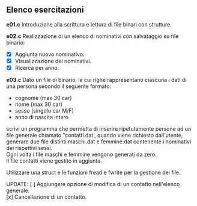 ## Elenco esercitazioni

**e01.c**
Introduzione alla scrittura e lettura di file binari con strutture.

**e02.c**
Realizzazione di un elenco di nominativi con salvataggio su file binario:  
- [x] Aggiunta nuovo nominativo.
- [x] Visualizzazione dei nominativi.
- [x] Ricerca per anno.

**e03.c**
Dato un file di binario, le cui righe rappresentano ciascuna i dati di una persona secondo il seguente formato:  
- cognome (max 30 car)  
- nome (max 30 car)  
- sesso (singolo car M/F)  
- anno di nascita intero  

scrivi un programma che permetta di inserire ripetutamente persone ad un file generale chiamato "contatti.dat', quando viene richiesto dall'utente, generare due file distinti maschi.dat e femmine.dat contenente i nominativi dei rispettivi sessi.  
Ogni volta i file maschi e femmine vengono generati da zero.  
Il file contatti viene gestito in aggiunta.

Utilizzare una struct e le funzioni fread e fwrite per la gestione dei file.

UPDATE:
[ ] Aggiungere opzione di modifica di un contatto nell'elenco generale.  
[x] Cancellazione di un contatto.